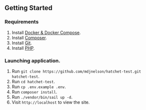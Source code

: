 ## Getting Started

### Requirements

1. Install [Docker & Docker Compose](https://docs.docker.com/compose/install/).
2. Install [Composer](https://getcomposer.org/).
3. Install [Git](https://git-scm.com/downloads).
4. Install [PHP](https://www.php.net/manual/en/install.php).

### Launching application.

1. Run `git clone https://github.com/mdjnelson/hatchet-test.git hatchet-test`.
2. Run `cd hatchet-test`.
3. Run `cp .env.example .env`.
4. Run `composer install`.
5. Run `./vendor/bin/sail up -d`.
6. Visit `http://localhost` to view the site.
